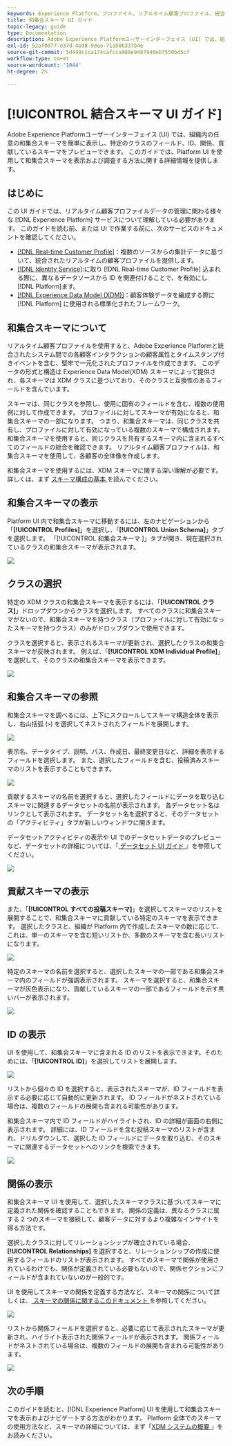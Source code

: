 ```yaml
---
keywords: Experience Platform，プロファイル，リアルタイム顧客プロファイル，統合プロファイル，統合プロファイル，統合，プロファイル， rtcp，プロファイルの有効化，プロファイルの有効化，和集合スキーマ，和集合プロファイル，和集合プロファイル
title: 和集合スキーマ UI ガイド
topic-legacy: guide
type: Documentation
description: Adobe Experience Platformユーザーインターフェイス (UI) では、組織内の任意の和集合スキーマを簡単に表示し、特定のクラスのフィールド、ID、関係、貢献しているスキーマをプレビューできます。 このガイドでは、Platform UI を使用して和集合スキーマを表示および調査する方法に関する詳細情報を提供します。
exl-id: 52af0d77-e37d-4ed8-9dee-71a50b337b4e
source-git-commit: 5d449c1ca174cafcca988e9487940eb7550bd5cf
workflow-type: tm+mt
source-wordcount: '1044'
ht-degree: 2%

---
```


# [!UICONTROL 結合スキーマ UI ガイド]

Adobe Experience Platformユーザーインターフェイス (UI) では、組織内の任意の和集合スキーマを簡単に表示し、特定のクラスのフィールド、ID、関係、貢献しているスキーマをプレビューできます。 このガイドでは、Platform UI を使用して和集合スキーマを表示および調査する方法に関する詳細情報を提供します。

## はじめに

この UI ガイドでは、リアルタイム顧客プロファイルデータの管理に関わる様々な [!DNL Experience Platform] サービスについて理解している必要があります。 このガイドを読む前、または UI で作業する前に、次のサービスのドキュメントを確認してください。

* [[!DNL Real-time Customer Profile]](../home.md)：複数のソースからの集計データに基づいて、統合されたリアルタイムの顧客プロファイルを提供します。
* [[!DNL Identity Service]](../../identity-service/home.md):に取り [!DNL Real-time Customer Profile] 込まれる際に、異なるデータソースから ID を関連付けることで、を有効にし [!DNL Platform]ます。
* [[!DNL Experience Data Model (XDM)]](../../xdm/home.md)：顧客体験データを編成する際に [!DNL Platform] に使用される標準化されたフレームワーク。

## 和集合スキーマについて

リアルタイム顧客プロファイルを使用すると、Adobe Experience Platformと統合されたシステム間での各顧客インタラクションの顧客属性とタイムスタンプ付きイベントを含む、堅牢で一元化されたプロファイルを作成できます。 このデータの形式と構造は Experience Data Model(XDM) スキーマによって提供され、各スキーマは XDM クラスに基づいており、そのクラスと互換性のあるフィールドを含んでいます。

スキーマは、同じクラスを参照し、使用に固有のフィールドを含む、複数の使用例に対して作成できます。 プロファイルに対してスキーマが有効になると、和集合スキーマの一部になります。 つまり、和集合スキーマは、同じクラスを共有し、プロファイルに対して有効になっている複数のスキーマで構成されます。 和集合スキーマを使用すると、同じクラスを共有するスキーマ内に含まれるすべてのフィールドの統合を確認できます。 リアルタイム顧客プロファイルは、和集合スキーマを使用して、各顧客の全体像を作成します。

和集合スキーマを使用するには、XDM スキーマに関する深い理解が必要です。 詳しくは、まず [ スキーマ構成の基本 ](../../xdm/schema/composition.md) を読んでください。

## 和集合スキーマの表示

Platform UI 内で和集合スキーマに移動するには、左のナビゲーションから「**[!UICONTROL Profiles]**」を選択し、「**[!UICONTROL Union Schema]**」タブを選択します。 「[!UICONTROL  和集合スキーマ ]」タブが開き、現在選択されているクラスの和集合スキーマが表示されます。

![](../images/union-schema/union-schema-landing.png)

## クラスの選択

特定の XDM クラスの和集合スキーマを表示するには、「**[!UICONTROL クラス]**」ドロップダウンからクラスを選択します。 すべてのクラスに和集合スキーマがないので、和集合スキーマを持つクラス（プロファイルに対して有効になったスキーマを持つクラス）のみがドロップダウンで使用できます。

クラスを選択すると、表示されるスキーマが更新され、選択したクラスの和集合スキーマが反映されます。 例えば、「**[!UICONTROL XDM Individual Profile]**」を選択して、そのクラスの和集合スキーマを表示できます。

![](../images/union-schema/union-schema-class.png)

## 和集合スキーマの参照

和集合スキーマを調べるには、上下にスクロールしてスキーマ構造全体を表示し、右山括弧 (`>`) を選択してネストされたフィールドを展開します。

![](../images/union-schema/union-schema-explore.png)

表示名、データタイプ、説明、パス、作成日、最終変更日など、詳細を表示するフィールドを選択します。 また、選択したフィールドを含む、投稿済みスキーマのリストを表示することもできます。

![](../images/union-schema/union-schema-explore-field.png)

貢献するスキーマの名前を選択すると、選択したフィールドにデータを取り込むスキーマに関連するデータセットの名前が表示されます。 各データセット名はリンクとして表示されます。 データセット名を選択すると、そのデータセットの「アクティビティ」タブが新しいウィンドウに開きます。

データセットアクティビティの表示や UI でのデータセットデータのプレビューなど、データセットの詳細については、『[ データセット UI ガイド ](../../catalog/datasets/user-guide.md)』を参照してください。

![](../images/union-schema/union-schema-field-datasets.png)

## 貢献スキーマの表示

また、「**[!UICONTROL すべての投稿スキーマ]**」を選択してスキーマのリストを展開することで、和集合スキーマに貢献している特定のスキーマを表示できます。 選択したクラスと、組織が Platform 内で作成したスキーマの数に応じて、これは、単一のスキーマを含む短いリストか、多数のスキーマを含む長いリストになります。

![](../images/union-schema/union-schema-contributing-schemas.png)

特定のスキーマの名前を選択すると、選択したスキーマの一部である和集合スキーマ内のフィールドが強調表示されます。 スキーマを選択すると、和集合スキーマが灰色表示になり、貢献しているスキーマの一部であるフィールドを示す黒いバーが表示されます。

![](../images/union-schema/union-schema-select-schema.png)

## ID の表示

UI を使用して、和集合スキーマに含まれる ID のリストを表示できます。そのためには、「**[!UICONTROL ID]**」を選択してリストを展開します。

![](../images/union-schema/union-schema-identities.png)

リストから個々の ID を選択すると、表示されたスキーマが、ID フィールドを表示する必要に応じて自動的に更新されます。 ID フィールドがネストされている場合は、複数のフィールドの展開も含まれる可能性があります。

和集合スキーマ内で ID フィールドがハイライトされ、ID の詳細が画面の右側に表示されます。 詳細には、ID フィールドを含む投稿スキーマのリストが含まれ、ドリルダウンして、選択した ID フィールドにデータを取り込む、そのスキーマに関連するデータセットへのリンクを検索できます。

![](../images/union-schema/union-schema-select-identity.png)

## 関係の表示

和集合スキーマ UI を使用して、選択したスキーマクラスに基づいてスキーマに定義された関係を確認することもできます。 関係の定義は、異なるクラスに属する 2 つのスキーマを接続して、顧客データに対するより複雑なインサイトを得る方法です。

選択したクラスに対してリレーションシップが確立されている場合、**[!UICONTROL Relationships]** を選択すると、リレーションシップの作成に使用するフィールドのリストが表示されます。 すべてのスキーマで関係が使用されているわけでも、関係が定義されている必要もないので、関係セクションにフィールドが含まれていないのが一般的です。

UI を使用してスキーマの関係を定義する方法など、スキーマの関係について詳しくは、[ スキーマの関係に関するこのドキュメント ](../../xdm/tutorials/relationship-ui.md) を参照してください。

![](../images/union-schema/union-schema-relationships.png)

リストから関係フィールドを選択すると、必要に応じて表示されたスキーマが更新され、ハイライト表示された関係フィールドが表示されます。 関係フィールドがネストされている場合は、複数のフィールドの展開も含まれる可能性があります。

![](../images/union-schema/union-schema-select-relationship.png)

## 次の手順

このガイドを読むと、[!DNL Experience Platform] UI を使用して和集合スキーマを表示およびナビゲートする方法がわかります。 Platform 全体でのスキーマの使用方法など、スキーマの詳細については、まず「[XDM システムの概要 ](../../xdm/home.md)」をお読みください。
